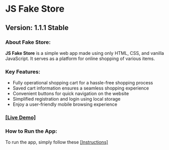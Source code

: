 # JS Fake Store

## Version: 1.1.1 Stable

### About Fake Store:

**JS Fake Store** is a simple web app made using only HTML, CSS, and vanilla JavaScript. It serves as a platform for online shopping of various items.

### Key Features:

- Fully operational shopping cart for a hassle-free shopping process
- Saved cart information ensures a seamless shopping experience
- Convenient buttons for quick navigation on the website
- Simplified registration and login using local storage
- Enjoy a user-friendly mobile browsing experience

### [[Live Demo]](https://biohazardx44.github.io/Projects/FakeStore/index.html)

### How to Run the App:

To run the app, simply follow these [[Instructions]](https://github.com/Biohazardx44/Biohazardx44.github.io)